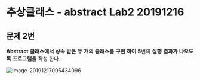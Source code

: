 # 추상클래스 - abstract Lab2 20191216

## 문제 2번



**Abstract** **클래스에서** **상속** **받은** **두** **개의** **클래스를** **구현** **하여** **5**번의 **실행** **결과가** **나오도록** **프로그램을**  작성 한다.

![image-20191217095434096](C:\Users\student\AppData\Roaming\Typora\typora-user-images\image-20191217095434096.png)